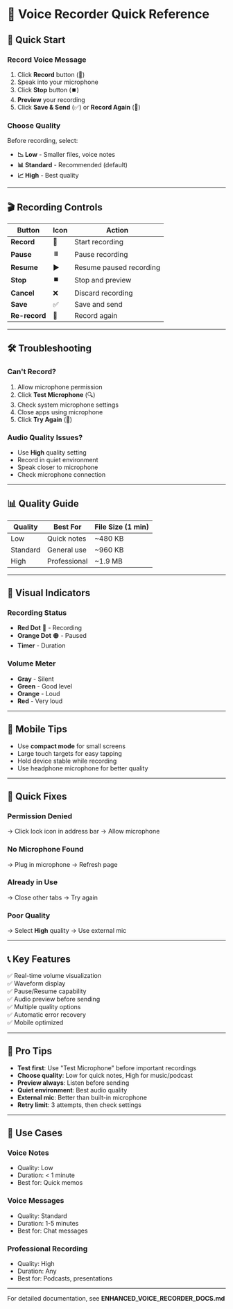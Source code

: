 # 🎤 Voice Recorder Quick Reference

## 🎯 Quick Start

### Record Voice Message
1. Click **Record** button (🎤)
2. Speak into your microphone
3. Click **Stop** button (⏹️)
4. **Preview** your recording
5. Click **Save & Send** (✅) or **Record Again** (🔄)

### Choose Quality
Before recording, select:
- **📉 Low** - Smaller files, voice notes
- **📊 Standard** - Recommended (default)
- **📈 High** - Best quality

---

## 🎬 Recording Controls

| Button | Icon | Action |
|--------|------|--------|
| **Record** | 🎤 | Start recording |
| **Pause** | ⏸️ | Pause recording |
| **Resume** | ▶️ | Resume paused recording |
| **Stop** | ⏹️ | Stop and preview |
| **Cancel** | ❌ | Discard recording |
| **Save** | ✅ | Save and send |
| **Re-record** | 🔄 | Record again |

---

## 🛠️ Troubleshooting

### Can't Record?
1. Allow microphone permission
2. Click **Test Microphone** (🔍)
3. Check system microphone settings
4. Close apps using microphone
5. Click **Try Again** (🔄)

### Audio Quality Issues?
- Use **High** quality setting
- Record in quiet environment
- Speak closer to microphone
- Check microphone connection

---

## 📊 Quality Guide

| Quality | Best For | File Size (1 min) |
|---------|----------|-------------------|
| Low | Quick notes | ~480 KB |
| Standard | General use | ~960 KB |
| High | Professional | ~1.9 MB |

---

## 🎨 Visual Indicators

### Recording Status
- **Red Dot** 🔴 - Recording
- **Orange Dot** 🟠 - Paused
- **Timer** - Duration

### Volume Meter
- **Gray** - Silent
- **Green** - Good level
- **Orange** - Loud
- **Red** - Very loud

---

## 📱 Mobile Tips

- Use **compact mode** for small screens
- Large touch targets for easy tapping
- Hold device stable while recording
- Use headphone microphone for better quality

---

## 🔧 Quick Fixes

### Permission Denied
→ Click lock icon in address bar → Allow microphone

### No Microphone Found
→ Plug in microphone → Refresh page

### Already in Use
→ Close other tabs → Try again

### Poor Quality
→ Select **High** quality → Use external mic

---

## 📞 Key Features

✅ Real-time volume visualization  
✅ Waveform display  
✅ Pause/Resume capability  
✅ Audio preview before sending  
✅ Multiple quality options  
✅ Automatic error recovery  
✅ Mobile optimized  

---

## 🚀 Pro Tips

- **Test first**: Use "Test Microphone" before important recordings
- **Choose quality**: Low for quick notes, High for music/podcast
- **Preview always**: Listen before sending
- **Quiet environment**: Best audio quality
- **External mic**: Better than built-in microphone
- **Retry limit**: 3 attempts, then check settings

---

## 🎯 Use Cases

### Voice Notes
- Quality: Low
- Duration: < 1 minute
- Best for: Quick memos

### Voice Messages
- Quality: Standard
- Duration: 1-5 minutes
- Best for: Chat messages

### Professional Recording
- Quality: High
- Duration: Any
- Best for: Podcasts, presentations

---

For detailed documentation, see **ENHANCED_VOICE_RECORDER_DOCS.md**
